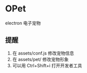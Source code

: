 # OPet
electron 电子宠物

## 提醒
1. 在 assets/conf.js 修改宠物信息
2. 在 assets/pet/ 修改宠物形象
3. 可以用 Ctrl+Shift+i 打开开发者工具
